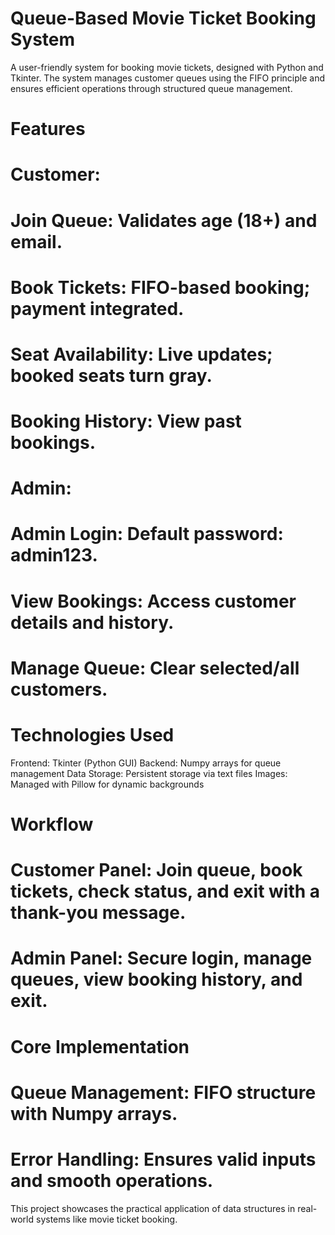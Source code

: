 # Queue-Based Movie Ticket Booking System
A user-friendly system for booking movie tickets, designed with Python and Tkinter. The system manages customer queues using the FIFO principle and ensures efficient operations through structured queue management.

# Features

# Customer:
# Join Queue: Validates age (18+) and email.
# Book Tickets: FIFO-based booking; payment integrated.
# Seat Availability: Live updates; booked seats turn gray.
# Booking History: View past bookings.
# Admin:
# Admin Login: Default password: admin123.
# View Bookings: Access customer details and history.
# Manage Queue: Clear selected/all customers.

# Technologies Used
Frontend: Tkinter (Python GUI)
Backend: Numpy arrays for queue management
Data Storage: Persistent storage via text files
Images: Managed with Pillow for dynamic backgrounds

# Workflow
# Customer Panel: Join queue, book tickets, check status, and exit with a thank-you message.
# Admin Panel: Secure login, manage queues, view booking history, and exit.

# Core Implementation
# Queue Management: FIFO structure with Numpy arrays.
# Error Handling: Ensures valid inputs and smooth operations.
This project showcases the practical application of data structures in real-world systems like movie ticket booking.
